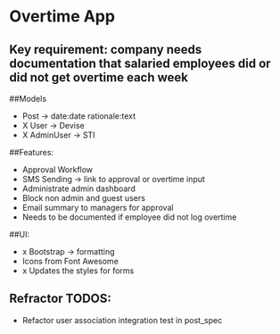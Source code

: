 # Overtime App

## Key requirement: company needs documentation that salaried employees did or did not get overtime each week

##Models
- Post -> date:date rationale:text
- X User -> Devise
- X AdminUser -> STI

##Features:
- Approval Workflow
- SMS Sending -> link to approval or overtime input
- Administrate admin dashboard
- Block non admin and guest users
- Email summary to managers for approval
- Needs to be documented if employee did not log overtime

##UI:
- x Bootstrap -> formatting
- Icons from Font Awesome
- x Updates the styles for forms

## Refractor TODOS:
- Refactor user association integration test in post_spec
